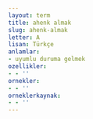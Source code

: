 ```yaml
---
layout: term
title: ahenk almak
slug: ahenk-almak
letter: A
lisan: Türkçe
anlamlar:
- uyumlu duruma gelmek
ozellikler:
- - ''
ornekler:
- - ''
orneklerkaynak:
- - ''
---
```

